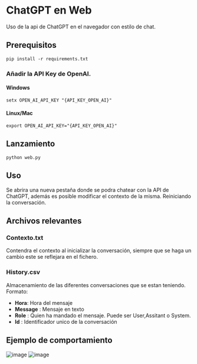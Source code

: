 # ChatGPT en Web
Uso de la api de ChatGPT en el navegador con estilo de chat.

## Prerequisitos
`pip install -r requirements.txt`  

### Añadir la API Key de OpenAI.

#### Windows
`setx OPEN_AI_API_KEY "{API_KEY_OPEN_AI}"`  

#### Linux/Mac
`export OPEN_AI_API_KEY="{API_KEY_OPEN_AI}"`  


## Lanzamiento
`python web.py` 

## Uso
Se abrira una nueva pestaña donde se podra chatear con la API de ChatGPT, además es posible modificar el contexto de la misma. Reiniciando la conversación. 

## Archivos relevantes  

### Contexto.txt
Contendra el contexto al inicializar la conversación, siempre que se haga un cambio este se reflejara en el fichero.

### History.csv
Almacenamiento de las diferentes conversaciones que se estan teniendo.
Formato: 
- **Hora**: Hora del mensaje
- **Message** : Mensaje en texto
- **Role** : Quien ha mandado el mensaje. Puede ser User,Assitant o System.
- **Id** : Identificador unico de la conversación


## Ejemplo de comportamiento
![image](https://user-images.githubusercontent.com/25454965/224977022-4d369798-9239-434c-8e9a-c21b53b2ab96.png)
![image](https://user-images.githubusercontent.com/25454965/225022200-05a7ee27-d4b3-4f78-9f94-b3bf8838f403.png)

